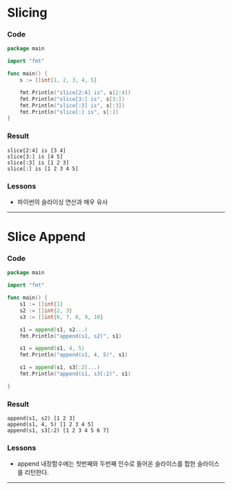 # Slicing

### Code
```go
package main

import "fmt"

func main() {
	s := []int{1, 2, 3, 4, 5}

	fmt.Println("slice[2:4] is", s[2:4])
	fmt.Println("slice[3:] is", s[3:])
	fmt.Println("slice[:3] is", s[:3])
	fmt.Println("slice[:] is", s[:])
}
```
### Result
```
slice[2:4] is [3 4]
slice[3:] is [4 5]
slice[:3] is [1 2 3]
slice[:] is [1 2 3 4 5]
```
### Lessons
- 파이썬의 슬라이싱 연산과 매우 유사

---

# Slice Append

### Code
```go
package main

import "fmt"

func main() {
	s1 := []int{1}
	s2 := []int{2, 3}
	s3 := []int{6, 7, 8, 9, 10}

	s1 = append(s1, s2...)
	fmt.Println("append(s1, s2)", s1)

	s1 = append(s1, 4, 5)
	fmt.Println("append(s1, 4, 5)", s1)

	s1 = append(s1, s3[:2]...)
	fmt.Println("append(s1, s3[:2)", s1)

}
```
### Result
```
append(s1, s2) [1 2 3]
append(s1, 4, 5) [1 2 3 4 5]
append(s1, s3[:2) [1 2 3 4 5 6 7]
```
### Lessons
- append 내장함수에는 첫번째와 두번째 인수로 들어온 슬라이스를 합한 슬라이스를 리턴한다.

---

